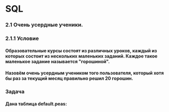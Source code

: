 # SQL
### 2.1 Очень усердные ученики.

### 2.1.1 Условие

#### Образовательные курсы состоят из различных уроков, каждый из которых состоит из нескольких маленьких заданий. Каждое такое маленькое задание называется "горошиной".

#### Назовём очень усердным учеником того пользователя, который хотя бы раз за текущий месяц правильно решил 20 горошин.

### Задача

#### Дана таблица default.peas:
